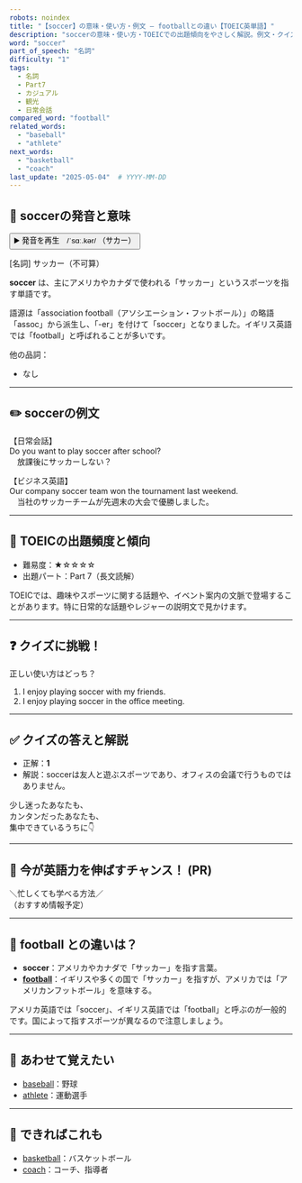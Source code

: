 ```yaml
---
robots: noindex
title: "【soccer】の意味・使い方・例文 ― footballとの違い【TOEIC英単語】"
description: "soccerの意味・使い方・TOEICでの出題傾向をやさしく解説。例文・クイズ付きでfootballとの違いもわかりやすく学べます。"
word: "soccer"
part_of_speech: "名詞"
difficulty: "1"
tags:
  - 名詞
  - Part7
  - カジュアル
  - 観光
  - 日常会話
compared_word: "football"
related_words:
  - "baseball"
  - "athlete"
next_words:
  - "basketball"
  - "coach"
last_update: "2025-05-04"  # YYYY-MM-DD
---
```


## 🔰 soccerの発音と意味

<button class="play-audio" onclick="playTTS('soccer')">
  <span class="play-audio-main">
    ▶️ 発音を再生　/ˈsɑː.kər/
  </span>
  <span class="play-audio-sub">
    （サカー）
  </span>
</button>

[名詞] サッカー（不可算）

**soccer** は、主にアメリカやカナダで使われる「サッカー」というスポーツを指す単語です。

語源は「association football（アソシエーション・フットボール）」の略語「assoc」から派生し、「-er」を付けて「soccer」となりました。イギリス英語では「football」と呼ばれることが多いです。

他の品詞：  
- なし

---

## ✏️ soccerの例文

【日常会話】  
Do you want to play soccer after school?  
　放課後にサッカーしない？

【ビジネス英語】  
Our company soccer team won the tournament last weekend.  
　当社のサッカーチームが先週末の大会で優勝しました。

---

## 🎯 TOEICの出題頻度と傾向

- 難易度：★☆☆☆☆
- 出題パート：Part 7（長文読解）

TOEICでは、趣味やスポーツに関する話題や、イベント案内の文脈で登場することがあります。特に日常的な話題やレジャーの説明文で見かけます。

---

## ❓ クイズに挑戦！

正しい使い方はどっち？

1. I enjoy playing soccer with my friends.  
2. I enjoy playing soccer in the office meeting.

---

## ✅ クイズの答えと解説

- 正解：**1**
- 解説：soccerは友人と遊ぶスポーツであり、オフィスの会議で行うものではありません。

少し迷ったあなたも、  
カンタンだったあなたも、  
集中できているうちに👇️

---

## 🚀 今が英語力を伸ばすチャンス！ (PR)

<div class="info-center">
＼忙しくても学べる方法／<br>  
（おすすめ情報予定）
</div>

---

## 🤔  football との違いは？

- **soccer**：アメリカやカナダで「サッカー」を指す言葉。
- **[football](/football)**：イギリスや多くの国で「サッカー」を指すが、アメリカでは「アメリカンフットボール」を意味する。

アメリカ英語では「soccer」、イギリス英語では「football」と呼ぶのが一般的です。国によって指すスポーツが異なるので注意しましょう。

---

## 🧩 あわせて覚えたい

- [baseball](/baseball)：野球
- [athlete](/athlete)：運動選手

---

## 📖 できればこれも

- [basketball](/basketball)：バスケットボール
- [coach](/coach)：コーチ、指導者

<!-- cvid: aid38_bid30 -->
